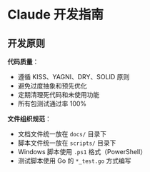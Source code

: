 # Claude 开发指南

## 开发原则

**代码质量**：
- 遵循 KISS、YAGNI、DRY、SOLID 原则
- 避免过度抽象和预先优化
- 定期清理死代码和未使用功能
- 所有包测试通过率 100%

**文件组织规范**：
- 文档文件统一放在 `docs/` 目录下
- 脚本文件统一放在 `scripts/` 目录下
- Windows 脚本使用 `.ps1` 格式（PowerShell）
- 测试脚本使用 Go 的 `*_test.go` 方式编写
